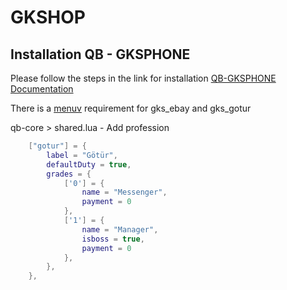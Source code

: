 # GKSHOP

## Installation QB - GKSPHONE

Please follow the steps in the link for installation [QB-GKSPHONE Documentation](https://docs.gkshop.org/) 

There is a [menuv](https://github.com/qbcore-framework/menuv)  requirement for gks_ebay and gks_gotur


qb-core > shared.lua - Add profession

```lua
	["gotur"] = {
		label = "Götür",
		defaultDuty = true,
		grades = {
            ['0'] = {
                name = "Messenger",
                payment = 0
            },
			['1'] = {
                name = "Manager",
				isboss = true,
                payment = 0
            },
        },
	},
```
